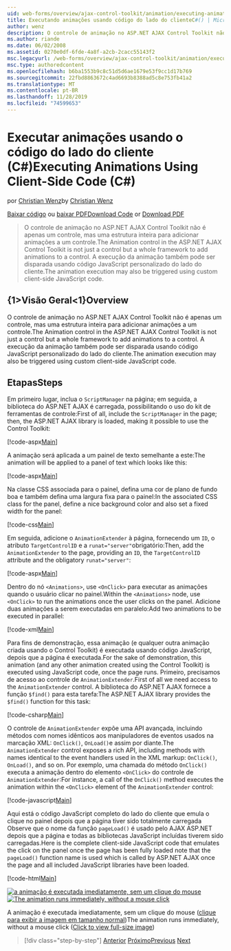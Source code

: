 ```yaml
---
uid: web-forms/overview/ajax-control-toolkit/animation/executing-animations-using-client-side-code-cs
title: Executando animações usando código do lado do clienteC#() | Microsoft Docs
author: wenz
description: O controle de animação no ASP.NET AJAX Control Toolkit não é apenas um controle, mas uma estrutura inteira para adicionar animações a um controle. A execução da animação...
ms.author: riande
ms.date: 06/02/2008
ms.assetid: 0270e0df-6fde-4a8f-a2cb-2cacc55143f2
msc.legacyurl: /web-forms/overview/ajax-control-toolkit/animation/executing-animations-using-client-side-code-cs
msc.type: authoredcontent
ms.openlocfilehash: b6ba1553b9c8c51d5d6ae1679e53f9cc1d17b769
ms.sourcegitcommit: 22fbd8863672c4ad6693b8388ad5c8e753fb41a2
ms.translationtype: MT
ms.contentlocale: pt-BR
ms.lasthandoff: 11/28/2019
ms.locfileid: "74599653"
---
```

# <a name="executing-animations-using-client-side-code-c"></a><span data-ttu-id="0845e-104">Executar animações usando o código do lado do cliente (C#)</span><span class="sxs-lookup"><span data-stu-id="0845e-104">Executing Animations Using Client-Side Code (C#)</span></span>

<span data-ttu-id="0845e-105">por [Christian Wenz](https://github.com/wenz)</span><span class="sxs-lookup"><span data-stu-id="0845e-105">by [Christian Wenz](https://github.com/wenz)</span></span>

<span data-ttu-id="0845e-106">[Baixar código](https://download.microsoft.com/download/f/9/a/f9a26acd-8df4-4484-8a18-199e4598f411/Animation10.cs.zip) ou [baixar PDF](https://download.microsoft.com/download/6/7/1/6718d452-ff89-4d3f-a90e-c74ec2d636a3/animation10CS.pdf)</span><span class="sxs-lookup"><span data-stu-id="0845e-106">[Download Code](https://download.microsoft.com/download/f/9/a/f9a26acd-8df4-4484-8a18-199e4598f411/Animation10.cs.zip) or [Download PDF](https://download.microsoft.com/download/6/7/1/6718d452-ff89-4d3f-a90e-c74ec2d636a3/animation10CS.pdf)</span></span>

> <span data-ttu-id="0845e-107">O controle de animação no ASP.NET AJAX Control Toolkit não é apenas um controle, mas uma estrutura inteira para adicionar animações a um controle.</span><span class="sxs-lookup"><span data-stu-id="0845e-107">The Animation control in the ASP.NET AJAX Control Toolkit is not just a control but a whole framework to add animations to a control.</span></span> <span data-ttu-id="0845e-108">A execução da animação também pode ser disparada usando código JavaScript personalizado do lado do cliente.</span><span class="sxs-lookup"><span data-stu-id="0845e-108">The animation execution may also be triggered using custom client-side JavaScript code.</span></span>

## <a name="overview"></a><span data-ttu-id="0845e-109">{1&gt;Visão Geral&lt;1}</span><span class="sxs-lookup"><span data-stu-id="0845e-109">Overview</span></span>

<span data-ttu-id="0845e-110">O controle de animação no ASP.NET AJAX Control Toolkit não é apenas um controle, mas uma estrutura inteira para adicionar animações a um controle.</span><span class="sxs-lookup"><span data-stu-id="0845e-110">The Animation control in the ASP.NET AJAX Control Toolkit is not just a control but a whole framework to add animations to a control.</span></span> <span data-ttu-id="0845e-111">A execução da animação também pode ser disparada usando código JavaScript personalizado do lado do cliente.</span><span class="sxs-lookup"><span data-stu-id="0845e-111">The animation execution may also be triggered using custom client-side JavaScript code.</span></span>

## <a name="steps"></a><span data-ttu-id="0845e-112">Etapas</span><span class="sxs-lookup"><span data-stu-id="0845e-112">Steps</span></span>

<span data-ttu-id="0845e-113">Em primeiro lugar, inclua o `ScriptManager` na página; em seguida, a biblioteca do ASP.NET AJAX é carregada, possibilitando o uso do kit de ferramentas de controle:</span><span class="sxs-lookup"><span data-stu-id="0845e-113">First of all, include the `ScriptManager` in the page; then, the ASP.NET AJAX library is loaded, making it possible to use the Control Toolkit:</span></span>

[!code-aspx[Main](executing-animations-using-client-side-code-cs/samples/sample1.aspx)]

<span data-ttu-id="0845e-114">A animação será aplicada a um painel de texto semelhante a este:</span><span class="sxs-lookup"><span data-stu-id="0845e-114">The animation will be applied to a panel of text which looks like this:</span></span>

[!code-aspx[Main](executing-animations-using-client-side-code-cs/samples/sample2.aspx)]

<span data-ttu-id="0845e-115">Na classe CSS associada para o painel, defina uma cor de plano de fundo boa e também defina uma largura fixa para o painel:</span><span class="sxs-lookup"><span data-stu-id="0845e-115">In the associated CSS class for the panel, define a nice background color and also set a fixed width for the panel:</span></span>

[!code-css[Main](executing-animations-using-client-side-code-cs/samples/sample3.css)]

<span data-ttu-id="0845e-116">Em seguida, adicione o `AnimationExtender` à página, fornecendo um `ID`, o atributo `TargetControlID` e a `runat="server"`obrigatório:</span><span class="sxs-lookup"><span data-stu-id="0845e-116">Then, add the `AnimationExtender` to the page, providing an `ID`, the `TargetControlID` attribute and the obligatory `runat="server"`:</span></span>

[!code-aspx[Main](executing-animations-using-client-side-code-cs/samples/sample4.aspx)]

<span data-ttu-id="0845e-117">Dentro do nó `<Animations>`, use `<OnClick>` para executar as animações quando o usuário clicar no painel.</span><span class="sxs-lookup"><span data-stu-id="0845e-117">Within the `<Animations>` node, use `<OnClick>` to run the animations once the user clicks on the panel.</span></span> <span data-ttu-id="0845e-118">Adicione duas animações a serem executadas em paralelo:</span><span class="sxs-lookup"><span data-stu-id="0845e-118">Add two animations to be executed in parallel:</span></span>

[!code-xml[Main](executing-animations-using-client-side-code-cs/samples/sample5.xml)]

<span data-ttu-id="0845e-119">Para fins de demonstração, essa animação (e qualquer outra animação criada usando o Control Toolkit) é executada usando código JavaScript, depois que a página é executada.</span><span class="sxs-lookup"><span data-stu-id="0845e-119">For the sake of demonstration, this animation (and any other animation created using the Control Toolkit) is executed using JavaScript code, once the page runs.</span></span> <span data-ttu-id="0845e-120">Primeiro, precisamos de acesso ao controle de `AnimationExtender`.</span><span class="sxs-lookup"><span data-stu-id="0845e-120">First of all we need access to the `AnimationExtender` control.</span></span> <span data-ttu-id="0845e-121">A biblioteca do ASP.NET AJAX fornece a função `$find()` para esta tarefa:</span><span class="sxs-lookup"><span data-stu-id="0845e-121">The ASP.NET AJAX library provides the `$find()` function for this task:</span></span>

[!code-csharp[Main](executing-animations-using-client-side-code-cs/samples/sample6.cs)]

<span data-ttu-id="0845e-122">O controle de `AnimationExtender` expõe uma API avançada, incluindo métodos com nomes idênticos aos manipuladores de eventos usados na marcação XML: `OnClick()`, `OnLoad()`e assim por diante.</span><span class="sxs-lookup"><span data-stu-id="0845e-122">The `AnimationExtender` control exposes a rich API, including methods with names identical to the event handlers used in the XML markup: `OnClick()`, `OnLoad()`, and so on.</span></span> <span data-ttu-id="0845e-123">Por exemplo, uma chamada do método `OnClick()` executa a animação dentro do elemento `<OnClick>` do controle de `AnimationExtender`:</span><span class="sxs-lookup"><span data-stu-id="0845e-123">For instance, a call of the `OnClick()` method executes the animation within the `<OnClick>` element of the `AnimationExtender` control:</span></span>

[!code-javascript[Main](executing-animations-using-client-side-code-cs/samples/sample7.js)]

<span data-ttu-id="0845e-124">Aqui está o código JavaScript completo do lado do cliente que emula o clique no painel depois que a página tiver sido totalmente carregada Observe que o nome da função `pageLoad()` é usado pelo AJAX ASP.NET depois que a página e todas as bibliotecas JavaScript incluídas tiverem sido carregadas.</span><span class="sxs-lookup"><span data-stu-id="0845e-124">Here is the complete client-side JavaScript code that emulates the click on the panel once the page has been fully loaded note that the `pageLoad()` function name is used which is called by ASP.NET AJAX once the page and all included JavaScript libraries have been loaded.</span></span>

[!code-html[Main](executing-animations-using-client-side-code-cs/samples/sample8.html)]

<span data-ttu-id="0845e-125">[![a animação é executada imediatamente, sem um clique do mouse](executing-animations-using-client-side-code-cs/_static/image2.png)](executing-animations-using-client-side-code-cs/_static/image1.png)</span><span class="sxs-lookup"><span data-stu-id="0845e-125">[![The animation runs immediately, without a mouse click](executing-animations-using-client-side-code-cs/_static/image2.png)](executing-animations-using-client-side-code-cs/_static/image1.png)</span></span>

<span data-ttu-id="0845e-126">A animação é executada imediatamente, sem um clique do mouse ([clique para exibir a imagem em tamanho normal](executing-animations-using-client-side-code-cs/_static/image3.png))</span><span class="sxs-lookup"><span data-stu-id="0845e-126">The animation runs immediately, without a mouse click ([Click to view full-size image](executing-animations-using-client-side-code-cs/_static/image3.png))</span></span>

> [!div class="step-by-step"]
> <span data-ttu-id="0845e-127">[Anterior](modifying-animations-from-the-server-side-cs.md)
> [Próximo](changing-an-animation-using-client-side-code-cs.md)</span><span class="sxs-lookup"><span data-stu-id="0845e-127">[Previous](modifying-animations-from-the-server-side-cs.md)
[Next](changing-an-animation-using-client-side-code-cs.md)</span></span>
